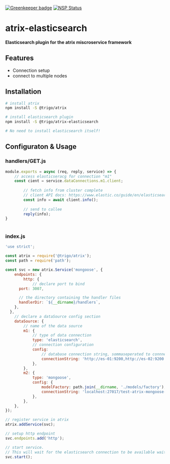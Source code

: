 [![Greenkeeper badge](https://badges.greenkeeper.io/trigo-at/atrix-elasticsearch.svg?token=9a1e9450aab3759996e06b1b9479814c2a7655e744657200467c6b91f0201c8b)](https://greenkeeper.io/)
[![NSP Status](https://nodesecurity.io/orgs/trigo-gmbh/projects/1b900982-8273-4d45-a9ef-d6414b1bf3c4/badge)](https://nodesecurity.io/orgs/trigo-gmbh/projects/1b900982-8273-4d45-a9ef-d6414b1bf3c4)

# atrix-elasticsearch

**Elasticsearch plugin for the atrix miscroservice framework**

## Features

* Connection setup
* connect to multiple nodes

## Installation

```bash
# install atrix
npm install -S @trigo/atrix

# install elasticsearch plugin
npm install -S @trigo/atrix-elasticsearch

# No need to install elasticsearch itself!
```
## Configuraton & Usage

### handlers/GET.js
```javascript
module.exports = async (req, reply, service) => {
    // access elasticseracg for connection "m1"
    const cient = service.dataConnections.m1.client;
		
		// fetch info from cluster complete 
		// client API docs: https://www.elastic.co/guide/en/elasticsearch/client/javascript-api/current/index.html
		const info = await client.info(); 
		
		// send to callee
		reply(info);
}
		
```


### index.js
```javascript
'use strict';

const atrix = require('@trigo/atrix');
const path = require('path');

const svc = new atrix.Service('mongoose', {
    endpoints: {
        http: {
            // declare port to bind
      port: 3007,

      // the directory containing the handler files
      handlerDir: `${__dirname}/handlers`,
    },
  },
    // declare a dataSource config section
    dataSource: {
        // name of the data source
        m1: {
            // type of data connection
            type: 'elasticsearch',
            // connection configuration
            config: 
                // database connection string, sommaseperated to connnect several nodes
                connectionString: 'http://es-01:9200,http://es-02:9200',
            },
        },
        m2: {
            type: 'mongoose',
            config: {
                modelFactory: path.join(__dirname, './models/factory'),
                connectionString: 'localhost:27017/test-atrix-mongoose-m2',
            },
        },
    },
});

// register service in atrix
atrix.addService(svc);

// setup http endpoint
svc.endpoints.add('http');

// start service. 
// This will wait for the elasticsearch connection to be available waits for cluster state 'yellow' before starting up. 
svc.start();
```
